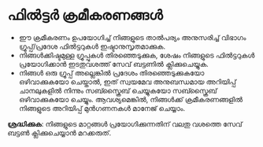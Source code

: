 # **ഫിൽട്ടർ ക്രമീകരണങ്ങൾ**

- ഈ ക്രമീകരണം ഉപയോഗിച്ച് നിങ്ങളുടെ താൽപര്യം അനുസരിച്ച് വിഭാഗം ഗ്രൂപ്പ്/പ്രദേശ ഫിൽട്ടറുകൾ ഇഷ്ടാനുസൃതമാക്കുക.
- നിങ്ങൾക്കിഷ്ടമുള്ള ഗ്രൂപ്പുകൾ തിരഞ്ഞെടുക്കുക, ശേഷം നിങ്ങളുടെ ഫിൽട്ടറുകൾ പ്രയോഗിക്കാൻ ഇടതുവശത്ത് സേവ് ബട്ടണിൽ ക്ലിക്കുചെയ്യുക.
- നിങ്ങൾ ഒരു ഗ്രൂപ്പ് അല്ലെങ്കിൽ പ്രദേശം തിരഞ്ഞെടുക്കുകയോ ഒഴിവാക്കുകയോ ചെയ്താൽ, ഇത് സ്വയമേവ അനുബന്ധമായ അറിയിപ്പ് ചാനലുകളിൽ നിന്നും സബ്സ്ക്രൈബ് ചെയ്യുകയോ സബ്സ്ക്രൈബ് ഒഴിവാക്കുകയോ ചെയ്യും. ആവശ്യമെങ്കിൽ, നിങ്ങൾക്ക് ക്രമീകരണങ്ങളിൽ നിങ്ങളുടെ അറിയിപ്പ് മുൻഗണനകൾ മാനേജ് ചെയ്യാം.

**ശ്രദ്ധിക്കുക**: നിങ്ങളുടെ മാറ്റങ്ങൾ പ്രയോഗിക്കുന്നതിന് വലതു വശത്തെ സേവ് ബട്ടൺ ക്ലിക്കുചെയ്യാൻ മറക്കരുത്.